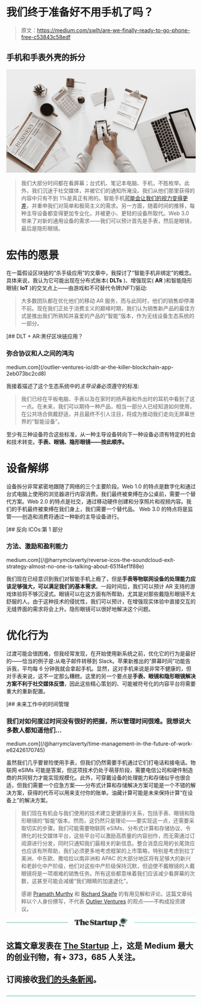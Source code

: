 # 我们终于准备好不用手机了吗？

> 原文：<https://medium.com/swlh/are-we-finally-ready-to-go-phone-free-c53843c58edf>

## 手机和手表外壳的拆分

![](img/65ccf1de89e69f2f3d62a91f30d8fa93.png)

> 我们大部分时间都在看屏幕；台式机、笔记本电脑、手机，不胜枚举。此外，我们沉迷于社交媒体，并被它们的通知所淹没。我们从他们那里获得的内容中只有不到 1%是真正有用的。智能手机[可能会让我们的视力变得更差](https://www.theguardian.com/news/2018/may/10/the-invisible-power-of-big-glasses-eyewear-industry-essilor-luxottica)，并重申我们对简单和极简主义的需求。另一方面，随着时间的推移，每种主导设备都变得更加专业化，并被更小、更轻的设备所取代。Web 3.0 带来了对新的通用设备的需求——我们可以预计首先是手表，然后是眼镜，最后是隐形眼镜。

# **宏伟的愿景**

在一篇假设区块链的“杀手级应用”的文章中，我探讨了“智能手机非绑定”的概念。具体来说，我认为它可能出现在分布式账本( **DLTs** )、增强现实( **AR** )和智能隐形眼镜( **IoT** )的交叉点上——由游戏和不可替代令牌(NFT)驱动:

> 大多数团队都在优化他们的移动 AR 服务，而与此同时，他们的销售却停滞不前。现在我们正处于消费主义的巅峰时期，我们认为销售新产品的最佳方式是推出我们所熟知并喜爱的产品的“智能”版本，作为无线设备生态系统的一部分。

[](/outlier-ventures-io/dlt-ar-the-killer-blockchain-app-2eb073bc2cd8) [## DLT + AR:黑仔区块链应用？

### 弥合协议和人之间的鸿沟

medium.com](/outlier-ventures-io/dlt-ar-the-killer-blockchain-app-2eb073bc2cd8) 

我接着描述了这个生态系统中的*主导设备*必须遵守的标准:

> 我们已经在平板电脑、手表以及在家时的扬声器和外出时的耳机中看到了这一点。在未来，我们可以期待一种产品，相当一部分人已经知道如何使用，在公共场合佩戴舒适，并且最终不引人注目，将成为推动我们走向无屏幕世界的“智能设备”。

至少有三种设备符合这些标准，从一种主导设备转向下一种设备必须有特定的社会和技术转变。**手表、眼镜、隐形眼镜——按此顺序。**

# **设备解绑**

设备拆分非常紧密地跟随了网络的三个主要阶段。Web 1.0 的特点是数字化和通过台式电脑上使用的浏览器进行内容消费。我们最终被束缚在办公桌前，需要一个替代方案。Web 2.0 的特点是社交，通过移动硬件创建和分享照片和视频内容。我们的手机最终被束缚在我们身上，我们需要一个替代品。 Web 3.0 的特点将是监管——创造和消费将通过一种新的主导设备进行。

[](/@harrymclaverty/reverse-icos-the-soundcloud-exit-strategy-almost-no-one-is-talking-about-651f4ef1f88e) [## 反向 ICOs:第 1 部分

### 方法、激励和盈利能力

medium.com](/@harrymclaverty/reverse-icos-the-soundcloud-exit-strategy-almost-no-one-is-talking-about-651f4ef1f88e) 

我们现在已经意识到我们对智能手机上瘾了，但是**手表等物联网设备的处理能力应该足够强大，可以满足我们的基本需求**。一段时间后，我们可以预计 AR 支持的游戏体验将不够沉浸式。眼镜可以在这方面有所帮助，尤其是对那些戴隐形眼镜不太舒服的人。由于这种技术的侵扰性，我们可以预计，在增强现实体验中直接交互的无缝界面的需求将会上升。隐形眼镜可以很好地解决这个问题。

# **优化行为**

过渡可能会很困难，但我经常发现，在开始使用新系统之前，优化它的行为是最好的——恰当的例子是:从电子邮件转移到 Slack。苹果新推出的“屏幕时间”功能告诉我，平均每 6 分钟我就会拿起手机。显然，这对手机来说是非常不健康的，但对手表来说，这不一定那么糟糕。这里的另一个要点是**手表、眼镜和隐形眼镜解决方案不利于社交媒体反馈**，因此这些精心策划的、可能被符号化的内容平台将需要重大的重新配置。

[](/@harrymclaverty/time-management-in-the-future-of-work-e62426170745) [## 未来工作中的时间管理

### 我们对如何度过时间没有很好的把握，所以管理时间很难。我想说大多数人都知道他们…

medium.com](/@harrymclaverty/time-management-in-the-future-of-work-e62426170745) 

虽然我们几乎要冒险使用手表，但我们仍然需要手机通过它们打电话和接电话。物联网 eSIMs 可能是答案，但这项技术仍处于萌芽阶段，需要电信公司和硬件制造商的共同努力才能实现规模化。此外，可穿戴设备的处理能力和存储似乎也很合适，但我们需要一个应急方案——分布式计算和存储解决方案可能是一个不错的解决方案，获得的代币可以用来支付你的账单。油藏计算可能是未来保持计算“在设备上”的解决方案。

> 我们现在有机会与我们使用的技术建立更健康的关系，包括手表、眼镜和隐形眼镜的“智能”版本。然而，这仍然只是理论——要实现这一点，还需要采取切实的步骤。我们可能需要物联网 eSIMs、分布式计算和存储协议、令牌化的社交媒体平台，这些平台可以激励高质量的内容创作，而无需通过订阅源进行分发，同时只通知我们最相关的新信息。整合消息应用的长尾效应也应该有所帮助，我们必须更多地考虑框架的上市策略，特别是考虑到拉丁美洲、中东欧、撒哈拉以南非洲和 APAC 的大部分地区将有足够大的新兴和老龄化中产阶级，他们对这些中产阶级保持沉默，但迫使不戴眼镜的人戴眼镜将是一项艰难的销售任务。所有这些都意味着我们应该减少看屏幕的次数，这甚至可能会减缓“我们眼睛的加速退化”。
> 
> 感谢 [Pramath Murthy](https://medium.com/u/496e42bdc0e0?source=post_page-----c53843c58edf--------------------------------) 和 [Richard Skaife](https://www.linkedin.com/in/richardskaife/) 的有用见解和评论。这篇文章纯粹以个人身份撰写，不代表 [Outlier Ventures](https://medium.com/u/5751ee054871?source=post_page-----c53843c58edf--------------------------------) 的观点——不构成投资建议。

[![](img/308a8d84fb9b2fab43d66c117fcc4bb4.png)](https://medium.com/swlh)

## 这篇文章发表在 [The Startup](https://medium.com/swlh) 上，这是 Medium 最大的创业刊物，有+ 373，685 人关注。

## 订阅接收[我们的头条新闻](http://growthsupply.com/the-startup-newsletter/)。

[![](img/b0164736ea17a63403e660de5dedf91a.png)](https://medium.com/swlh)